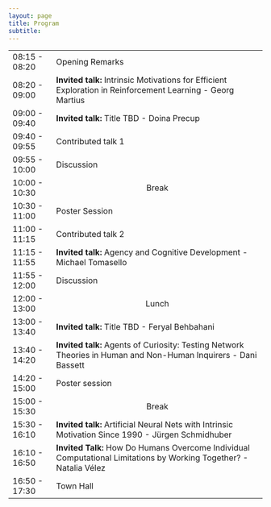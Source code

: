 ```yaml
---
layout: page
title: Program
subtitle: 
---
```



<div class='program-table' style='font-size: 10pt; width:100%;'>


<table>

  <tr>
    <td>08:15 - 08:20</td>
    <td>Opening Remarks</td>
  </tr>

  <tr>
    <td>08:20 - 09:00</td>
    <td><b>Invited talk:</b> Intrinsic Motivations for Efficient Exploration in Reinforcement Learning - Georg Martius</td>
  </tr>

  <tr>
    <td>09:00 - 09:40</td>
    <td><b>Invited talk:</b> Title TBD - Doina Precup</td>
  </tr>

  <tr>
    <td>09:40 - 09:55</td>
    <td>Contributed talk 1</td>
  </tr>

  <tr>
    <td>09:55 - 10:00</td>
    <td>Discussion</td>
  </tr>

  <tr>
    <td>10:00 - 10:30</td>
    <td style="text-align: center">Break</td>
  </tr>

  <tr>
    <td>10:30 - 11:00</td>
    <td>Poster Session</td>
  </tr>
  <tr>
    <td>11:00 - 11:15</td>
    <td>Contributed talk 2</td>
  </tr>
  <tr>
    <td>11:15 - 11:55</td>
    <td><b>Invited talk:</b>  Agency and Cognitive Development - Michael Tomasello</td>
  </tr>

  <tr>
    <td>11:55 - 12:00</td>
    <td>Discussion</td>
  </tr>

  <tr>
    <td>12:00 - 13:00</td>
    <td style="text-align: center">Lunch</td>
  </tr>

  <tr>
    <td>13:00 - 13:40</td>
    <td><b>Invited talk:</b> Title TBD - Feryal Behbahani </td>
  </tr>

  <tr>
    <td>13:40 - 14:20</td>
    <td><b>Invited talk:</b>  Agents of Curiosity: Testing Network Theories in Human and Non-Human Inquirers - Dani Bassett </td>
  </tr>

  <tr>
    <td>14:20 - 15:00</td>
    <td>Poster session</td>
  </tr>

   <tr>
    <td>15:00 - 15:30</td>
    <td style="text-align: center">Break</td>
  </tr>

  <tr>
    <td>15:30 - 16:10</td>
    <td><b>Invited talk:</b>   Artificial Neural Nets with Intrinsic Motivation Since 1990  - Jürgen Schmidhuber </td>
  </tr>

  <tr>
    <td>16:10 - 16:50</td>
    <td><b>Invited Talk:</b> How Do Humans Overcome Individual Computational Limitations by Working Together? - Natalia Vélez</td>
  </tr>

  <tr>
    <td>16:50 - 17:30</td>
    <td>Town Hall</td>
  </tr>
</table>


</div>


